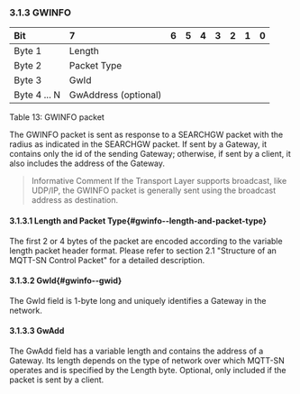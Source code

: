 <!-- transformation-note: left upstream numbering of headings for verification -->
### 3.1.3 GWINFO

<!-- transformation-note: no table col span in markdown, but we should specify bitfields better (than with layout tables) anyway --> 
| Bit          | 7                    | 6  | 5  | 4  | 3  | 2  | 1  | 0  |
|:-------------|:---------------------|:---|:---|:---|:---|:---|:---|:---|
| Byte 1       | Length               |    |    |    |    |    |    |    |
| Byte 2       | Packet Type          |    |    |    |    |    |    |    |
| Byte 3       | GwId                 |    |    |    |    |    |    |    |
| Byte 4 ... N | GwAddress (optional) |    |    |    |    |    |    |    |

Table 13: GWINFO packet
<!-- transformation-note: above upstream table number will be replaced by auto-numbering later. -->

The GWINFO packet is sent as response to a SEARCHGW packet with the radius as indicated in the SEARCHGW packet.
If sent by a Gateway, it contains only the id of the sending Gateway;
otherwise, if sent by a client, it also includes the address of the Gateway.

> Informative Comment
> If the Transport Layer supports broadcast, like UDP/IP, the GWINFO packet is generally sent using the broadcast address as destination.

<!-- transformation-note: left upstream numbering of headings for verification -->
#### 3.1.3.1 Length and Packet Type{#gwinfo--length-and-packet-type}

The first 2 or 4 bytes of the packet are encoded according to the variable length packet header format.
Please refer to section 2.1 "Structure of an MQTT-SN Control Packet" for a detailed description.
<!-- transformation-note: the above section ref upstream 1.8.2 was obviously wrong and should point to section 2.1 "Structure of an MQTT-SN Control Packet". -->

<!-- transformation-note: left upstream numbering of headings for verification -->
#### 3.1.3.2 GwId{#gwinfo--gwid}

The GwId field is 1-byte long and uniquely identifies a Gateway in the network.

<!-- transformation-note: left upstream numbering of headings for verification -->
#### 3.1.3.3 GwAdd

The GwAdd field has a variable length and contains the address of a Gateway.
Its length depends on the type of network over which MQTT-SN operates and is specified by the Length byte.
Optional, only included if the packet is sent by a client.
